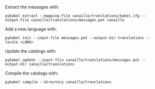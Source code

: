 Extract the messages with:

```
pybabel extract --mapping-file canaille/translations/babel.cfg --output-file canaille/translations/messages.pot canaille
```

Add a new language with:

```
pybabel init --input-file messages.pot --output-dir translations --locale <LANG>
```

Update the catalogs with:

```
pybabel update --input-file canaille/translations/messages.pot --output-dir canaille/translations
```

Compile the catalogs with:

```
pybabel compile --directory canaille/translations
```
